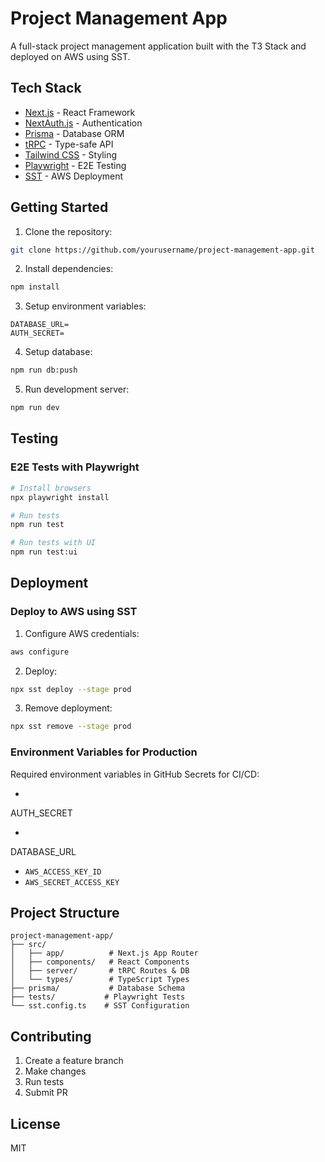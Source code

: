 # Project Management App

A full-stack project management application built with the T3 Stack and deployed on AWS using SST.

## Tech Stack

- [Next.js](https://nextjs.org) - React Framework
- [NextAuth.js](https://next-auth.js.org) - Authentication
- [Prisma](https://prisma.io) - Database ORM
- [tRPC](https://trpc.io) - Type-safe API
- [Tailwind CSS](https://tailwindcss.com) - Styling
- [Playwright](https://playwright.dev) - E2E Testing
- [SST](https://sst.dev) - AWS Deployment

## Getting Started

1. Clone the repository:

```bash
git clone https://github.com/yourusername/project-management-app.git
```

2. Install dependencies:

```bash
npm install
```

3. Setup environment variables:

```env
DATABASE_URL=
AUTH_SECRET=
```

4. Setup database:

```bash
npm run db:push
```

5. Run development server:

```bash
npm run dev
```

## Testing

### E2E Tests with Playwright

```bash
# Install browsers
npx playwright install

# Run tests
npm run test

# Run tests with UI
npm run test:ui
```

## Deployment

### Deploy to AWS using SST

1. Configure AWS credentials:

```bash
aws configure
```

2. Deploy:

```bash
npx sst deploy --stage prod
```

3. Remove deployment:

```bash
npx sst remove --stage prod
```

### Environment Variables for Production

Required environment variables in GitHub Secrets for CI/CD:

-

AUTH_SECRET

-

DATABASE_URL

- `AWS_ACCESS_KEY_ID`
- `AWS_SECRET_ACCESS_KEY`

## Project Structure

```
project-management-app/
├── src/
│   ├── app/          # Next.js App Router
│   ├── components/   # React Components
│   ├── server/       # tRPC Routes & DB
│   └── types/        # TypeScript Types
├── prisma/           # Database Schema
├── tests/           # Playwright Tests
└── sst.config.ts    # SST Configuration
```

## Contributing

1. Create a feature branch
2. Make changes
3. Run tests
4. Submit PR

## License

MIT
